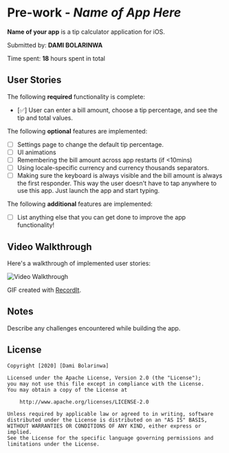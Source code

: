 # Pre-work - *Name of App Here*

**Name of your app** is a tip calculator application for iOS.

Submitted by: **DAMI BOLARINWA**

Time spent: **18** hours spent in total

## User Stories

The following **required** functionality is complete:

* [✅] User can enter a bill amount, choose a tip percentage, and see the tip and total values.

The following **optional** features are implemented:
* [ ] Settings page to change the default tip percentage.
* [ ] UI animations
* [ ] Remembering the bill amount across app restarts (if <10mins)
* [ ] Using locale-specific currency and currency thousands separators.
* [ ] Making sure the keyboard is always visible and the bill amount is always the first responder. This way the user doesn't have to tap anywhere to use this app. Just launch the app and start typing.

The following **additional** features are implemented:

- [ ] List anything else that you can get done to improve the app functionality!

## Video Walkthrough 

Here's a walkthrough of implemented user stories:

<img src='https://recordit.co/xY5Ajm95PS' title='Video Walkthrough' width='' alt='Video Walkthrough' />

GIF created with [RecordIt](http://www.recordit.co/).

## Notes

Describe any challenges encountered while building the app.

## License

    Copyright [2020] [Dami Bolarinwa]

    Licensed under the Apache License, Version 2.0 (the "License");
    you may not use this file except in compliance with the License.
    You may obtain a copy of the License at

        http://www.apache.org/licenses/LICENSE-2.0

    Unless required by applicable law or agreed to in writing, software
    distributed under the License is distributed on an "AS IS" BASIS,
    WITHOUT WARRANTIES OR CONDITIONS OF ANY KIND, either express or implied.
    See the License for the specific language governing permissions and
    limitations under the License.
